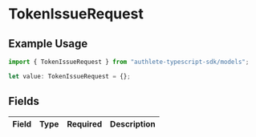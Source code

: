 # TokenIssueRequest

## Example Usage

```typescript
import { TokenIssueRequest } from "authlete-typescript-sdk/models";

let value: TokenIssueRequest = {};
```

## Fields

| Field       | Type        | Required    | Description |
| ----------- | ----------- | ----------- | ----------- |